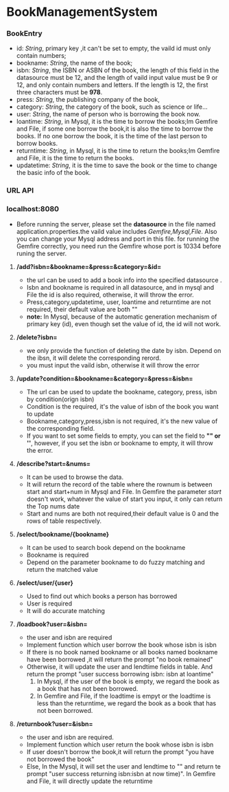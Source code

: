 # BookManagementSystem

### BookEntry

- id: *String*, primary key ,it can't be set to empty, the vaild id must
 only contain numbers;
- bookname: *String*, the name of the book;
- isbn: *String*, the ISBN or ASBN of the book, the length of this field in the datasource must be 12,
and the length of vaild input value must be 9 or 12, and only contain numbers and letters. If the length is 12,
the first three characters must be **978**.  
- press: *String*, the publishing company of the book,
- category: *String*, the category of the book, such as science or life...
- user: *String*, the name of person who is borrowing the book now.
- loantime: *String*, in Mysql, it is the time to borrow the books;Im Gemfire and File, if some one borrow the 
book,it is also the time to borrow the books. If no one borrow the book, it is the time of the last 
person to borrow books.
- returntime: *String*, in Mysql, it is the time to return the books;Im Gemfire and File, it is the time to return the  books.
- updatetime: *String*, it is the time to save the book or the time to change the basic info of the book.

### URL API

### localhost:8080
- Before running the server, please set the **datasource**  in the file named application.properties.the vaild 
 value includes *Gemfire,Mysql,File*. Also you can change your Mysql address and port
in this file. for running the Gemfire correctly, you need run the Gemfire whose port is 10334 before
runing the server.

1. **/add?isbn=&bookname=&press=&category=&id=**
    - the url can be used to add a book info into the specified datasource .
    - Isbn and bookname is required in all datasource, and in mysql and File the id is also required,
    otherwise, it will throw the error.
    - Press,category,updatetime, user, loantime and returntime are not required, their default value are both ""
    - **note:** In Mysql, because of the automatic generation mechanism of primary key (id), even though set the value of id, 
    the id will not work.
    
2. **/delete?isbn=**
    - we only provide the function of deleting the date by isbn. Depend on the ibsn, it will  delete the corresponding rerord.
    - you must input the vaild isbn, otherwise it will throw the error
    
3. **/update?condition=&bookname=&category=&press=&isbn=**
    - The url can be used to update the bookname, category, press, isbn by condition(orign isbn)
    - Condition is the required, it's the value of isbn of the book you want to update
    - Bookname,category,press,isbn is not required, it's the new value of the corresponding field. 
    - If you want to set some fields to empty, you can set the field to **"" or ''**, however, 
    if you set the isbn or bookname to empty, it will throw the error.

4. **/describe?start=&nums=**
    - It can be used to browse the data.
    - It will return the record of the table  where the rownum is between start and start+num in Mysql and File. In Gemfire
    the parameter *start* doesn't work, whatever the value of start you input, it only can return the Top nums date
    - Start and nums are both not required,their default value is 0 and the rows of table respectively.
    
5. **/select/bookname/{bookname}**
    - It can be used to search book depend on the bookname
    - Bookname is required
    - Depend on the parameter bookname to do fuzzy matching and return the matched value
    
6. **/select/user/{user}**
    - Used to find out which books a person has borrowed
    - User is required
    - It will do accurate matching    

7. **/loadbook?user=&isbn=**
    - the user and isbn are required
    - Implement function which user borrow the book whose isbn is isbn
    - If there is no book named bookname or all books named bookname have been borrowed ,it will return the prompt "no book remained"
    - Otherwise, it will update the user and lendtime fields in table. And return the prompt "user success borrowing isbn: isbn at loantime"
        1. In Mysql, if the user of the book is empty, we regard the book as a book that has not been borrowed.
        2. In Gemfire and File, if the loadtime is empyt or the loadtime is less than the returntime, we regard the book as a book that has not been borrowed.

8. **/returnbook?user=&isbn=**
    - the user and isbn are required.
    - Implement function which user return the book whose isbn is isbn
    - If user doesn't borrow the book,it will return the prompt "you have not borrowed the book"
    - Else, In the Mysql, it will set the user and lendtime to "" and return te prompt "user success returning isbn:isbn at now time)".
    In Gemfire and File, it will directly update the returntime
    